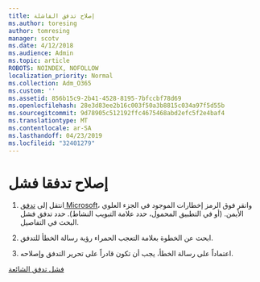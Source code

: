 ```yaml
---
title: إصلاح تدفق الفاشلة
ms.author: toresing
author: tomresing
manager: scotv
ms.date: 4/12/2018
ms.audience: Admin
ms.topic: article
ROBOTS: NOINDEX, NOFOLLOW
localization_priority: Normal
ms.collection: Adm_O365
ms.custom: ''
ms.assetid: 856b15c9-2b41-4528-8195-7bfccbf78d69
ms.openlocfilehash: 28e3d83ee2b16c003f50a3b8815c034a97f5d55b
ms.sourcegitcommit: 9d78905c512192ffc4675468abd2efc5f2e4baf4
ms.translationtype: MT
ms.contentlocale: ar-SA
ms.lasthandoff: 04/23/2019
ms.locfileid: "32401279"
---
```

# <a name="fix-a-flow-that-failed"></a>إصلاح تدفقا فشل

1. انتقل إلى [تدفق Microsoft](https://flow.microsoft.com/)، وانقر فوق الرمز إخطارات الموجود في الجزء العلوي الأيمن. (أو في التطبيق المحمول، حدد علامة التبويب النشاط). حدد تدفق فشل البحث في التفاصيل.
    
2. ابحث عن الخطوة بعلامة التعجب الحمراء رؤية رسالة الخطأ للتدفق.
    
3. اعتماداً على رسالة الخطأ، يجب أن تكون قادراً على تحرير التدفق وإصلاحه. 
    
[فشل تدفق الشائعة](https://go.microsoft.com/fwlink/?linkid=872110)
  

